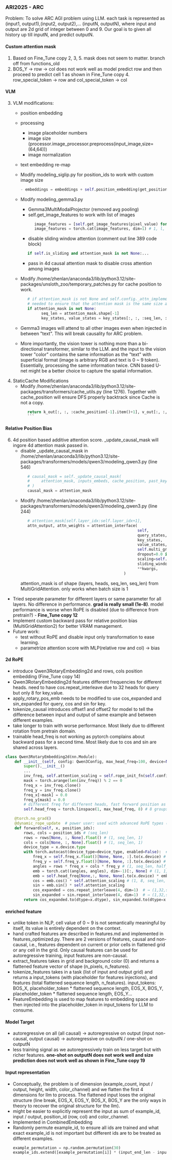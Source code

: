 ### ARI2025 - ARC
Problem: To solve ARC AGI problem using LLM. each task is represented as (input1, output1),(input2, output2),... (inputN, outputN), where input and output are 2d grid of integer between 0 and 9. Our goal is to given all history up till inputN, and predict outputN.
#### Custom attention mask
1. Based on Fine_Tune copy 2, 3, 5. mask does not seem to matter. branch off from functions_old
2. BOS_Y -> row -> col does not work well as model predict row and then proceed to predict cell 1 as shown in
   Fine_Tune copy 4. row_special_token -> row and col_special_token -> col
#### VLM
3. VLM modifications:
      - position embedding
      - processing
         - image placeholder numbers
         - image size (processor.image_processor.preprocess(input_image,size=(64,64)))
         - image normalization
      - text embedding re-map
      - Modify modeling_siglip.py for position_ids to work with custom image size
         ```python
         - embeddings = embeddings + self.position_embedding(get_position_ids(height, width))
         ```

      - Modify modeling_gemma3.py
         - Gemma3MultiModalProjector (removed avg pooling)
         - self.get_image_features to work with list of images
         ```python        
               image_features = [self.get_image_features(pixel_value) for pixel_value in pixel_values] # 1, l_i, h
               image_features = torch.cat(image_features, dim=1) # 1, l, h
         ```

         - disable sliding window attention (comment out line 389 code block)
         ```python
            if self.is_sliding and attention_mask is not None:...
         ```

         - pass in 4d causal attention mask to disable cross attention among images
      - Modify /home/zhenlan/anaconda3/lib/python3.12/site-packages/unsloth_zoo/temporary_patches.py for cache position to work.
         ```python        
            # if attention_mask is not None and self.config._attn_implementation == "flash_attention_2":
            # needed to ensure that the attention mask is the same size as the key and value states
            if attention_mask is not None:
                  seq_len = attention_mask.shape[-1]
                  key_states, value_states = key_states[:, :, :seq_len, :], value_states[:, :, :seq_len, :]
         ```
      - Gemma3 images will attend to all other images even when injected in between "text". This will break causality for ARC problem.
      - More importantly, the vision tower is nothing more than a bi-directional transformer, similar to the LLM. and the input to the vision tower "color" contains the same information as the "text" with superficial format (image is arbitrary RGB and text is 0 ~ 9 token). Essentially, processing the same information twice. CNN based U-net might be a better choice to capture the spatial information.
5. StaticCache Modifications
   - Modify /home/zhenlan/anaconda3/lib/python3.12/site-packages/transformers/cache_utils.py (line 1276). Together with cache_position will ensure
      DFS properly backtrack since Cache is not a copy.
      ```python        
         return k_out[:, :, :cache_position[-1].item()+1], v_out[:, :, :cache_position[-1].item()+1]
         ```
#### Relative Position Bias
6. 4d position based additive attention score. _update_causal_mask will ingore 4d attention mask passed in.
   - disable _update_causal_mask in /home/zhenlan/anaconda3/lib/python3.12/site-packages/transformers/models/qwen3/modeling_qwen3.py (line 546)
      ```python
         # causal_mask = self._update_causal_mask(
         #     attention_mask, inputs_embeds, cache_position, past_key_values, output_attentions
         # )
         causal_mask = attention_mask
      ```
   - Modify /home/zhenlan/anaconda3/lib/python3.12/site-packages/transformers/models/qwen3/modeling_qwen3.py (line 244)
      ```python
         # attention_mask[self.layer_idx:self.layer_idx+1],
         attn_output, attn_weights = attention_interface(
                                                         self,
                                                         query_states,
                                                         key_states,
                                                         value_states,
                                                         self.multi_grid_attention(self.layer_idx), # 4d attention mask
                                                         dropout=0.0 if not self.training else self.attention_dropout,
                                                         scaling=self.scaling,
                                                         sliding_window=self.sliding_window,
                                                         **kwargs,
                                                   )
      ```
      attention_mask is of shape (layers, heads, seq_len, seq_len) from MultiGridAttention. only works when batch size is 1
- Tried seperate parameter for different layers or same parameter for all layers. No difference in performance. **grad is really small (1e-8)**. model performance is worse when RoPE is disabled (due to difference from pretrain?) - **Fine_Tune copy 12**
- Implement custom backward pass for relative position bias (MultiGridAttention2) for better VRAM management.
- Future work: 
   - test without RoPE and disable input only transformation to ease learning.
   - parametrize attention score with MLP(relative row and col) -> bias
#### 2d RoPE
- introduce Qwen3RotaryEmbedding2d and rows, cols position embedding (Fine_Tune copy 14)
- Qwen3RotaryEmbedding2d features different frequencies for different heads. need to have cos.repeat_interleave due to 32 heads for query but only 8 for key,value.
- apply_rotary_pos_emb needs to be modified to use cos_expanded and sin_expanded for query, cos and sin for key.
- tokenize_causal introduces offset1 and offset2 for model to tell the difference between input and output of same example and between different examples.
- take longer to train with worse performance. Most likely due to different rotation from pretrain domain.
- trainable head_freq is not working as pytorch complains about backward pass for a second time. Most likely due to cos and sin are shared across layers.
```python
class Qwen3RotaryEmbedding2d(nn.Module):
    def __init__(self, config: Qwen3Config, max_head_freq=100, device=None):
        super().__init__()
        ...
        inv_freq, self.attention_scaling = self.rope_init_fn(self.config, device)
        mask = torch.arange(len(inv_freq)) % 2 == 0
        freq_x = inv_freq.clone()
        freq_y = inv_freq.clone()
        freq_x[~mask] = 0.0
        freq_y[mask] = 0.0
        # different freq for different heads, fast forward position as theta = 1000000, much bigger than seq_len
        self.head_freq = torch.linspace(1, max_head_freq, 8) # 8 groups for key,value

    @torch.no_grad()
    @dynamic_rope_update  # power user: used with advanced RoPE types (e.g. dynamic rope)
    def forward(self, x, position_ids):
        rows, cols = position_ids # (seq_len)
        rows = rows[None, :, None].float() # (1, seq_len, 1)
        cols = cols[None, :, None].float() # (1, seq_len, 1)
        device_type = x.device.type
        with torch.autocast(device_type=device_type, enabled=False):  # Force float32
            freq_x = self.freq_x.float()[None, None, :].to(x.device) # (1, 1, half_dim)
            freq_y = self.freq_y.float()[None, None, :].to(x.device) # (1, 1, half_dim)
            angles = rows * freq_x + cols * freq_y # (1, seq_len, half_dim)
            emb = torch.cat((angles, angles), dim=-1)[:, None] # (1, 1, seq_len, hidden_dim)
            emb = self.head_freq[None,:, None, None].to(x.device) * emb # (1, heads, seq_len, hidden_dim)
            cos = emb.cos() * self.attention_scaling # (1, 8, seq_len, hidden_dim) for key, value
            sin = emb.sin() * self.attention_scaling
            cos_expanded = cos.repeat_interleave(4, dim=1)  # → (1,32,seq_len,dim) for query
            sin_expanded = sin.repeat_interleave(4, dim=1)  # → (1,32,seq_len,dim)
        return cos_expanded.to(dtype=x.dtype), sin_expanded.to(dtype=x.dtype), cos.to(dtype=x.dtype), sin.to(dtype=x.dtype)
```
#### enriched feature
- unlike token in NLP, cell value of 0 ~ 9 is not semantically meaningful by itself, its value is entirely dependent on the context.
- hand crafted features are described in features.md and implemented in features_optimized.py. There are 2 versions of features, causal and non-causal, i.e., features dependent on
current or prior cells in flattened grid or any cell in the grid. Only causal features can be used for autoregressive training, input features are non-causal.
- extract_features takes in grid and background color (0) and returns a flattened feature vector of shape (n_pixels, n_features).
- tokenize_features takes in a task (list of input and output grid) and returns a input_tokens (with placeholder for features injections), and features (total flattened sequence length, n_features). 
input_tokens: BOS_X, placeholder_token * flattened sequence length, EOS_X, BOS_Y, placeholder_token * flattened sequence length, EOS_Y...
- FeatureEmbedding is used to map features to embedding space and then injected into the placeholder_token in input_tokens for LLM to consume.

#### Model Target
- autoregressive on all (all causal) -> autoregressive on output (input non-causal, output causal) -> autoregressive on outputN / one-shot on outputN
- less training signal as we autoregressively train on less target but with richer features. **one-shot on outputN does not work well and size prediction does not work well as shown in Fine_Tune copy 19**

#### Input representation
- Conceptually, the problem is of dimension (example_count, input / output, height, width, color_channel) and we flatten the first 4 dimensions for llm to process. The flattened input loses the original
structure (line break, EOS_X, EOS_Y, BOS_X, BOS_Y are the only ways in theory to recover the original structure for the llm).
- might be easier to explicitly represent the input as sum of example_id, input / output, position_id (row, col) and color_channel.
- Implemented in CombinedEmbedding
- Randomly permute example_id, to ensure all ids are trained and what exact example_id is not important but different ids are to be treated as different examples.
   ```python
   example_permutation = np.random.permutation(30)
   example_ids.extend([example_permutation[i]] * (input_end_len - input_start_len))    
   ```

